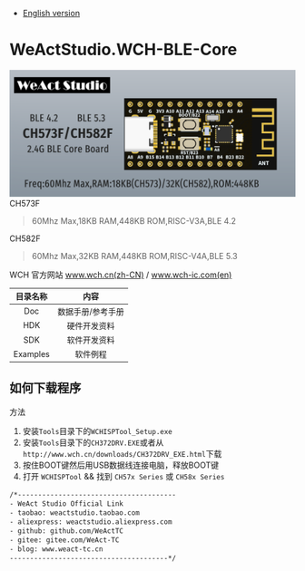 * [English version](./README.md)
# WeActStudio.WCH-BLE-Core
![display](Images/1.png)
CH573F
> 60Mhz Max,18KB RAM,448KB ROM,RISC-V3A,BLE 4.2

CH582F
> 60Mhz Max,32KB RAM,448KB ROM,RISC-V4A,BLE 5.3

WCH 官方网站 www.wch.cn(zh-CN) / www.wch-ic.com(en)

|目录名称|内容|
| :--:|:--:|
|Doc| 数据手册/参考手册|
|HDK| 硬件开发资料|
|SDK|软件开发资料|
|Examples|软件例程|

## 如何下载程序
方法
1. 安装`Tools`目录下的`WCHISPTool_Setup.exe`
2. 安装`Tools`目录下的`CH372DRV.EXE`或者从`http://www.wch.cn/downloads/CH372DRV_EXE.html`下载
3. 按住BOOT键然后用USB数据线连接电脑，释放BOOT键
4. 打开 `WCHISPTool` && 找到 `CH57x Series` 或 `CH58x Series`

```
/*---------------------------------------
- WeAct Studio Official Link
- taobao: weactstudio.taobao.com
- aliexpress: weactstudio.aliexpress.com
- github: github.com/WeActTC
- gitee: gitee.com/WeAct-TC
- blog: www.weact-tc.cn
---------------------------------------*/
```